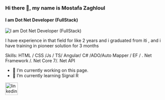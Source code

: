 ### Hi there 👋, my name is Mostafa Zaghloul 
#### I am Dot Net Developer (FullStack)
![I am Dot Net Developer (FullStack)](https://drive.google.com/file/d/1C1fcovpR0LaFP9P0cSmY7acqCvW5OJSA/view?usp=sharing)

I have experience in that field for like 2 years and i graduated from iti , and i have training in pioneer solution for 3 months 

Skills:   HTML / CSS /Js / TS/ Angular/ C# /ADO/Auto Mapper / EF / . Net Framework /. Net Core 7/. Net API 

- 🔭 I’m currently working on this page. 
- 🌱 I’m currently learning Signal R 


[<img src='https://cdn.jsdelivr.net/npm/simple-icons@3.0.1/icons/linkedin.svg' alt='linkedin' height='40'>](https://www.linkedin.com/in/https://www.linkedin.com/in/mostafa-zaghlol//)  

